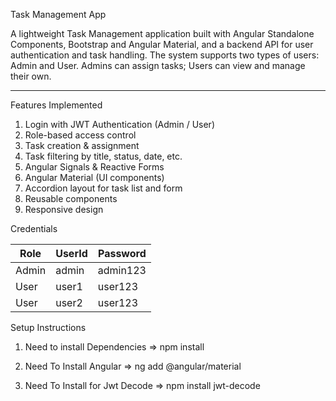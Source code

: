  Task Management App

A lightweight Task Management application built with Angular Standalone Components, Bootstrap and Angular Material, and a backend API for user authentication and task handling. The system supports two types of users: Admin and User. Admins can assign tasks; Users can view and manage their own.

---


 Features Implemented

1. Login with JWT Authentication (Admin / User)
2. Role-based access control
3. Task creation & assignment
4. Task filtering by title, status, date, etc.
5. Angular Signals & Reactive Forms
6. Angular Material (UI components)
7. Accordion layout for task list and form
8. Reusable components
9. Responsive design


 Credentials

| Role  | UserId               | Password  |
|-------|----------------------|-----------|
| Admin | admin                | admin123  |
| User  | user1                | user123   |
| User  | user2                | user123   |

 Setup Instructions

1. Need to install Dependencies 
   => npm install

2. Need To Install Angular 
 => ng add @angular/material

3. Need To Install for Jwt Decode 
 => npm install jwt-decode

